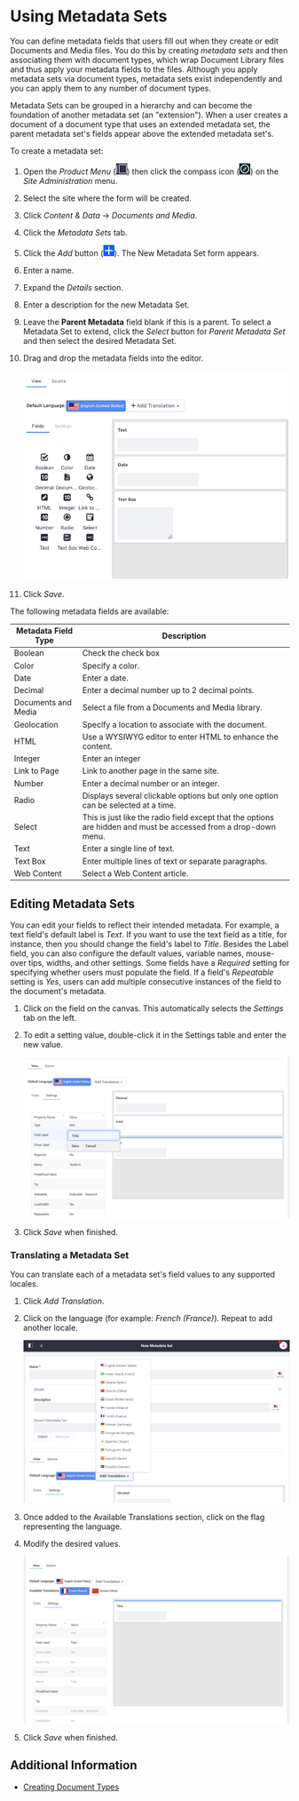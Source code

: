 # Using Metadata Sets

You can define metadata fields that users fill out when they create or edit Documents and Media files. You do this by creating _metadata sets_ and then associating them with document types, which wrap Document Library files and thus apply your metadata fields to the files. Although you apply metadata sets via document types, metadata sets exist independently and you can apply them to any number of document types.

Metadata Sets can be grouped in a hierarchy and can become the foundation of another metadata set (an "extension"). When a user creates a document of a document type that uses an extended metadata set, the parent metadata set's fields appear above the extended metadata set's.

To create a metadata set:

1. Open the _Product Menu_ (![Product Menu](../../../../images/icon-product-menu.png)) then click the compass icon (![Compass](../../../../images/icon-compass.png)) on the _Site Administration_ menu.
1. Select the site where the form will be created.
1. Click _Content & Data_ &rarr; _Documents and Media_.
1. Click the _Metadata Sets_ tab.
1. Click the _Add_ button (![Add](../../../../images/icon-add.png)). The New Metadata Set form appears.
1. Enter a name.
1. Expand the _Details_ section.
1. Enter a description for the new Metadata Set.
1. Leave the **Parent Metadata** field blank if this is a parent. To select a Metadata Set to extend, click the _Select_ button for _Parent Metadata Set_ and then select the desired Metadata Set.
1. Drag and drop the metadata fields into the editor.

    ![Add your metadata set's fields to the canvas.](./using-metadata-sets/images/01.png)

1. Click _Save_.

The following metadata fields are available:

| Metadata Field Type | Description                                                                                                      |
| ------------------- | ---------------------------------------------------------------------------------------------------------------- |
| Boolean             | Check the check box                                                                                              |
| Color               | Specify a color.                                                                                                 |
| Date                | Enter a date.                                                                                                    |
| Decimal             | Enter a decimal number up to 2 decimal points.                                                                   |
| Documents and Media | Select a file from a Documents and Media library.                                                                |
| Geolocation         | Specify a location to associate with the document.                                                               |
| HTML                | Use a WYSIWYG editor to enter HTML to enhance the content.                                                       |
| Integer             | Enter an integer                                                                                                 |
| Link to Page        | Link to another page in the same site.                                                                           |
| Number              | Enter a decimal number or an integer.                                                                            |
| Radio               | Displays several clickable options but only one option can be selected at a time.                                |
| Select              | This is just like the radio field except that the options are hidden and must be accessed from a drop-down menu. |
| Text                | Enter a single line of text.                                                                                     |
| Text Box            | Enter multiple lines of text or separate paragraphs.                                                             |
| Web Content         | Select a Web Content article.                                                                                    |

## Editing Metadata Sets

You can edit your fields to reflect their intended metadata. For example, a text field's default label is _Text_. If you want to use the text field as a title, for instance, then you should change the field's label to _Title_. Besides the Label field, you can also configure the default values, variable names, mouse-over tips, widths, and other settings. Some fields have a _Required_ setting for specifying whether users must populate the field. If a field's _Repeatable_ setting is _Yes_, users can add multiple consecutive instances of the field to the document's metadata.

1. Click on the field on the canvas. This automatically selects the _Settings_ tab on the left.
1. To edit a setting value, double-click it in the Settings table and enter the new value.

    ![Editing a field's values](./using-metadata-sets/images/02.png)

1. Click _Save_ when finished.

### Translating a Metadata Set

You can translate each of a metadata set's field values to any supported locales.

1. Click _Add Translation_.
1. Click on the language (for example: _French (France)_). Repeat to add another locale.

    ![Adding a translation.](./using-metadata-sets/images/03.png)

1. Once added to the Available Translations section, click on the flag representing the language.
1. Modify the desired values.

    ![Translating a field name](./using-metadata-sets/images/04.png)

1. Click _Save_ when finished.

## Additional Information

-   [Creating Document Types](./defining-document-types.md)
